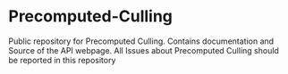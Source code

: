 # Precomputed-Culling
Public repository for Precomputed Culling. Contains documentation and Source of the API webpage. All Issues about Precomputed Culling should be reported in this repository
